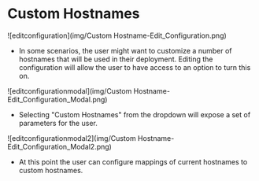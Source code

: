 # Custom Hostnames
![editconfiguration](img/Custom Hostname-Edit_Configuration.png)
- In some scenarios, the user might want to customize a number of hostnames that will be used in their deployment. Editing the configuration will allow the user to have access to an option to turn this on.

![editconfigurationmodal](img/Custom Hostname-Edit_Configuration_Modal.png)
- Selecting "Custom Hostnames" from the dropdown will expose a set of parameters for the user.

![editconfigurationmodal2](img/Custom Hostname-Edit_Configuration_Modal2.png)
- At this point the user can configure mappings of current hostnames to custom hostnames.
